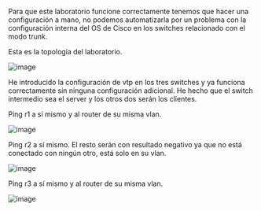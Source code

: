 Para que este laboratorio funcione correctamente tenemos que hacer una configuración a mano, no podemos automatizarla por un problema con la configuración interna del OS de Cisco en los switches relacionado con el modo trunk.

Esta es la topología del laboratorio.

![image](https://github.com/user-attachments/assets/2ba84048-0d60-49dc-aad4-c74b7ea0fc0c)

He introducido la configuración de vtp en los tres switches y ya funciona correctamente sin ninguna configuración adicional. He hecho que el switch intermedio sea el server y los otros dos serán los clientes. 

Ping r1 a sí mismo y al router de su misma vlan.

![image](https://github.com/user-attachments/assets/825c6dce-ee38-4ca7-9897-1bd68803698f)

Ping r2 a sí mismo. El resto serán con resultado negativo ya que no está conectado con ningún otro, está solo en su vlan.

![image](https://github.com/user-attachments/assets/d3a862bf-8c80-4572-a34f-22b0812228af)

Ping r3 a sí mismo y al router de su misma vlan.

![image](https://github.com/user-attachments/assets/729a12fc-48d8-4158-9d54-665a51e90e41)





